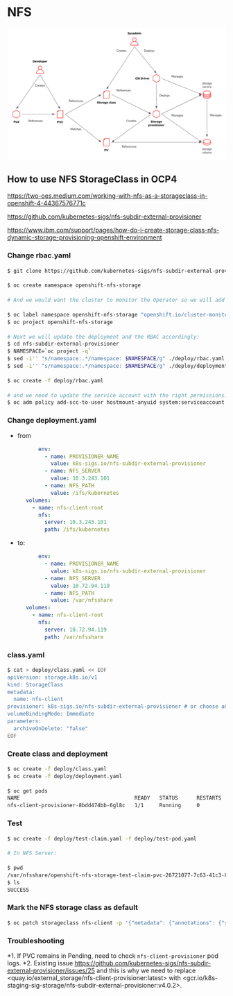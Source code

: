 # NFS

![CSI Driver Architecture](images/CSI_driver_arch.png)

## How to use NFS StorageClass in OCP4

<https://two-oes.medium.com/working-with-nfs-as-a-storageclass-in-openshift-4-44367576771c>

<https://github.com/kubernetes-sigs/nfs-subdir-external-provisioner>

<https://www.ibm.com/support/pages/how-do-i-create-storage-class-nfs-dynamic-storage-provisioning-openshift-environment>

### Change rbac.yaml

~~~bash
$ git clone https://github.com/kubernetes-sigs/nfs-subdir-external-provisioner.git

$ oc create namespace openshift-nfs-storage

# And we would want the cluster to monitor the Operator so we will add the label to the namespace :

$ oc label namespace openshift-nfs-storage "openshift.io/cluster-monitoring=true"
$ oc project openshift-nfs-storage

# Next we will update the deployment and the RBAC accordingly:
$ cd nfs-subdir-external-provisioner
$ NAMESPACE=`oc project -q`
$ sed -i'' "s/namespace:.*/namespace: $NAMESPACE/g" ./deploy/rbac.yaml
$ sed -i'' "s/namespace:.*/namespace: $NAMESPACE/g" ./deploy/deployment.yaml

$ oc create -f deploy/rbac.yaml

# and we need to update the service account with the right permissions:
$ oc adm policy add-scc-to-user hostmount-anyuid system:serviceaccount:$NAMESPACE:nfs-client-provisioner
~~~

### Change deployment.yaml

* from

~~~yaml
          env:
            - name: PROVISIONER_NAME
              value: k8s-sigs.io/nfs-subdir-external-provisioner
            - name: NFS_SERVER
              value: 10.3.243.101
            - name: NFS_PATH
              value: /ifs/kubernetes
      volumes:
        - name: nfs-client-root
          nfs:
            server: 10.3.243.101
            path: /ifs/kubernetes
~~~

* to:

~~~yaml
          env:
            - name: PROVISIONER_NAME
              value: k8s-sigs.io/nfs-subdir-external-provisioner
            - name: NFS_SERVER
              value: 10.72.94.119
            - name: NFS_PATH
              value: /var/nfsshare
      volumes:
        - name: nfs-client-root
          nfs:
            server: 10.72.94.119
            path: /var/nfsshare
~~~

### class.yaml

~~~ bash
$ cat > deploy/class.yaml << EOF
apiVersion: storage.k8s.io/v1
kind: StorageClass
metadata:
  name: nfs-client
provisioner: k8s-sigs.io/nfs-subdir-external-provisioner # or choose another name, must match deployment's env PROVISIONER_NAME'
volumeBindingMode: Immediate
parameters:
  archiveOnDelete: "false"
EOF
~~~

### Create class and deployment

~~~ bash
$ oc create -f deploy/class.yaml
$ oc create -f deploy/deployment.yaml

$ oc get pods
NAME                                     READY   STATUS      RESTARTS   AGE
nfs-client-provisioner-8bdd474bb-6gl8c   1/1     Running     0          18m
~~~

### Test

~~~bash
$ oc create -f deploy/test-claim.yaml -f deploy/test-pod.yaml

# In NFS Server:

$ pwd
/var/nfsshare/openshift-nfs-storage-test-claim-pvc-26721077-7c63-41c3-8264-9a5455073822
$ ls
SUCCESS
~~~

### Mark the NFS storage class as default

~~~ bash
$ oc patch storageclass nfs-client -p '{"metadata": {"annotations": {"storageclass.kubernetes.io/is-default-class": "true"}}}'
~~~

### Troubleshooting

*1. If PVC remains in Pending, need to check `nfs-client-provisioner` pod logs.
*2. Existing issue <https://github.com/kubernetes-sigs/nfs-subdir-external-provisioner/issues/25> and this is why we need to replace <quay.io/external_storage/nfs-client-provisioner:latest> with <gcr.io/k8s-staging-sig-storage/nfs-subdir-external-provisioner:v4.0.2>.
